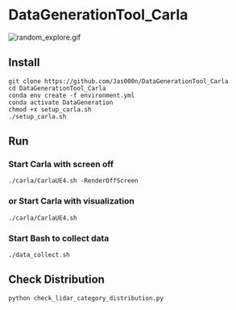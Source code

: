 # DataGenerationTool_Carla
![random_explore.gif](pics/random_explore.gif)
## Install
```shell
git clone https://github.com/Jas000n/DataGenerationTool_Carla
cd DataGenerationTool_Carla
conda env create -f environment.yml
conda activate DataGeneration
chmod +x setup_carla.sh
./setup_carla.sh
```
## Run
### Start Carla with screen off
```shell
./carla/CarlaUE4.sh -RenderOffScreen
```
### or Start Carla with visualization
```shell
./carla/CarlaUE4.sh 
```
### Start Bash to collect data
```shell
./data_collect.sh
```
## Check Distribution
```shell
python check_lidar_category_distribution.py
```
